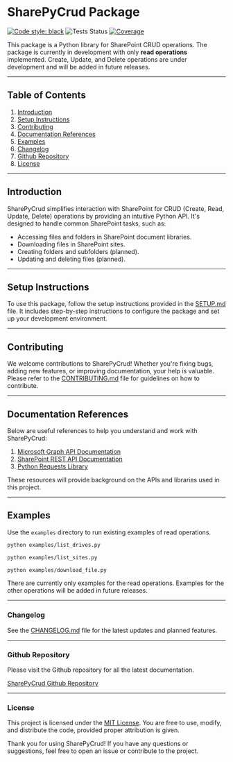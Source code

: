 # SharePyCrud Package
[![Code style: black](https://img.shields.io/badge/code%20style-black-000000.svg)](https://github.com/psf/black)
![Tests Status](https://github.com/WCS19/SharePyCrud/actions/workflows/python-app.yml/badge.svg)
[![Coverage](https://img.shields.io/badge/Coverage-95%25-brightgreen)](coverage/index.html)


This package is a Python library for SharePoint CRUD operations. The package is currently in development with only **read operations** implemented. Create, Update, and Delete operations are under development and will be added in future releases.

---

## Table of Contents

1. [Introduction](#introduction)
2. [Setup Instructions](#setup-instructions)
3. [Contributing](#contributing)
4. [Documentation References](#documentation-references)
5. [Examples](#examples)
6. [Changelog](#changelog)
7. [Github Repository](https://github.com/WCS19/SharePyCrud)
8. [License](#license)


---

## Introduction

SharePyCrud simplifies interaction with SharePoint for CRUD (Create, Read, Update, Delete) operations by providing an intuitive Python API. It's designed to handle common SharePoint tasks, such as:

- Accessing files and folders in SharePoint document libraries.
- Downloading files in SharePoint sites.
- Creating folders and subfolders (planned).
- Updating and deleting files (planned).

---

## Setup Instructions

To use this package, follow the setup instructions provided in the [SETUP.md](setup.md) file. It includes step-by-step instructions to configure the package and set up your development environment.

---

## Contributing

We welcome contributions to SharePyCrud! Whether you're fixing bugs, adding new features, or improving documentation, your help is valuable. Please refer to the [CONTRIBUTING.md](CONTRIBUTING.md) file for guidelines on how to contribute.

---

## Documentation References

Below are useful references to help you understand and work with SharePyCrud:

1. [Microsoft Graph API Documentation](https://learn.microsoft.com/en-us/graph/)
2. [SharePoint REST API Documentation](https://learn.microsoft.com/en-us/sharepoint/dev/sp-add-ins/get-to-know-the-sharepoint-rest-service)
3. [Python Requests Library](https://docs.python-requests.org/en/latest/)

These resources will provide background on the APIs and libraries used in this project.

---

## Examples

Use the `examples` directory to run existing examples of read operations.

```bash
python examples/list_drives.py
```

```bash
python examples/list_sites.py
```

```bash
python examples/download_file.py
```

There are currently only examples for the read operations. Examples for the other operations will be added in future releases.

---

### Changelog
See the [CHANGELOG.md](CHANGELOG.md) file for the latest updates and planned features.

---

### Github Repository

Please visit the Github repository for all the latest documentation.

[SharePyCrud Github Repository](https://github.com/WCS19/SharePyCrud)

---

### License
This project is licensed under the [MIT License](https://github.com/WCS19/SharePyCrud/blob/main/LICENSE). You are free to use, modify, and distribute the code, provided proper attribution is given.

Thank you for using SharePyCrud! If you have any questions or suggestions, feel free to open an issue or contribute to the project.

